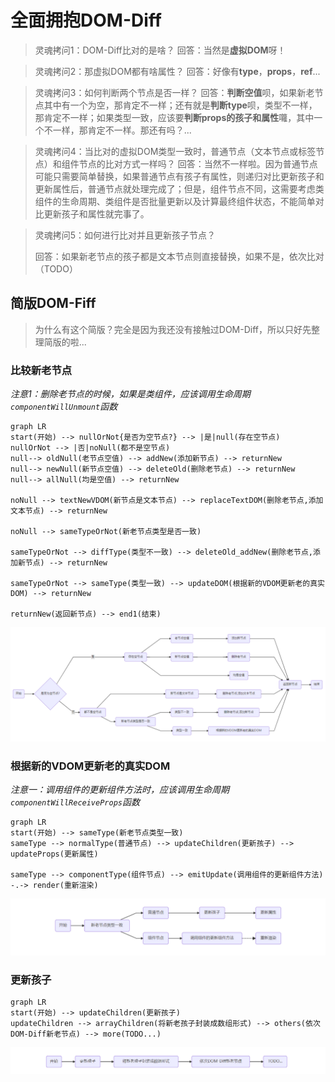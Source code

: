 # 全面拥抱DOM-Diff

> 灵魂拷问1：DOM-Diff比对的是啥？
> 回答：当然是**虚拟DOM**呀！

> 灵魂拷问2：那虚拟DOM都有啥属性？
> 回答：好像有**type**，**props**，**ref**...

> 灵魂拷问3：如何判断两个节点是否一样？
> 回答：**判断空值**呗，如果新老节点其中有一个为空，那肯定不一样；还有就是**判断type**呗，类型不一样，那肯定不一样；如果类型一致，应该要**判断props的孩子和属性**囖，其中一个不一样，那肯定不一样。那还有吗？...

> 灵魂拷问4：当比对的虚拟DOM类型一致时，普通节点（文本节点或标签节点）和组件节点的比对方式一样吗？
> 回答：当然不一样啦。因为普通节点可能只需要简单替换，如果普通节点有孩子有属性，则递归对比更新孩子和更新属性后，普通节点就处理完成了；但是，组件节点不同，这需要考虑类组件的生命周期、类组件是否批量更新以及计算最终组件状态，不能简单对比更新孩子和属性就完事了。

> 灵魂拷问5：如何进行比对并且更新孩子节点？
>
> 回答：如果新老节点的孩子都是文本节点则直接替换，如果不是，依次比对（TODO）



## 简版DOM-Fiff

> 为什么有这个简版？完全是因为我还没有接触过DOM-Diff，所以只好先整理简版的啦...

### 比较新老节点

*注意1：删除老节点的时候，如果是类组件，应该调用生命周期`componentWillUnmount`函数*

```mermaid
graph LR
start(开始) --> nullOrNot{是否为空节点?} --> |是|null(存在空节点)
nullOrNot --> |否|noNull(都不是空节点)
null--> oldNull(老节点空值) --> addNew(添加新节点) --> returnNew
null--> newNull(新节点空值) --> deleteOld(删除老节点) --> returnNew
null--> allNull(均是空值) --> returnNew

noNull --> textNewVDOM(新节点是文本节点) --> replaceTextDOM(删除老节点,添加文本节点) --> returnNew

noNull --> sameTypeOrNot(新老节点类型是否一致)

sameTypeOrNot --> diffType(类型不一致) --> deleteOld_addNew(删除老节点,添加新节点) --> returnNew

sameTypeOrNot --> sameType(类型一致) --> updateDOM(根据新的VDOM更新老的真实DOM) --> returnNew

returnNew(返回新节点) --> end1(结束)
```

![](https://github.com/AngelPP52/dom-diff/blob/master/images/compareTwoVDOM.jpg)

### 根据新的VDOM更新老的真实DOM

*注意一：调用组件的更新组件方法时，应该调用生命周期`componentWillReceiveProps`函数*

```mermaid
graph LR
start(开始) --> sameType(新老节点类型一致)
sameType --> normalType(普通节点) --> updateChildren(更新孩子) --> updateProps(更新属性)

sameType --> componentType(组件节点) --> emitUpdate(调用组件的更新组件方法) -.-> render(重新渲染)
```

![](https://github.com/AngelPP52/dom-diff/blob/master/images/updateElement.jpg)

### 更新孩子

```mermaid
graph LR
start(开始) --> updateChildren(更新孩子) 
updateChildren --> arrayChildren(将新老孩子封装成数组形式) --> others(依次DOM-Diff新老节点) --> more(TODO...)
```

![](https://github.com/AngelPP52/dom-diff/blob/master/images/updateChildren.jpg)